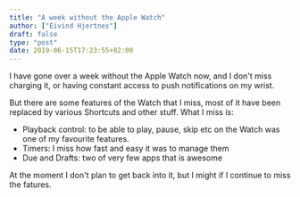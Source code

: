 ```yaml
---
title: "A week without the Apple Watch"
author: ["Eivind Hjertnes"]
draft: false
type: "post"
date: 2019-06-15T17:23:55+02:00
---
```


I have gone over a week without the Apple Watch now, and I don't miss charging it, or having constant access to push notifications on my wrist.

But there are some features of the Watch that I miss, most of it have been replaced by various Shortcuts and other stuff. What I miss is:

-   Playback control: to be able to play, pause, skip etc on the Watch was one of my favourite features.
-   Timers: I miss how fast and easy it was to manage them
-   Due and Drafts: two of very few apps that is awesome

At the moment I don't plan to get back into it, but I might if I continue to miss the fatures.
